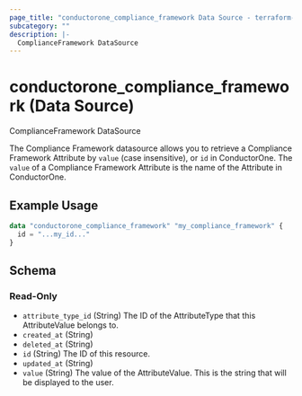 ```yaml
---
page_title: "conductorone_compliance_framework Data Source - terraform-provider-conductorone"
subcategory: ""
description: |-
  ComplianceFramework DataSource
---
```


# conductorone_compliance_framework (Data Source)

ComplianceFramework DataSource

The Compliance Framework datasource allows you to retrieve a Compliance Framework Attribute by `value` (case insensitive), or `id` in ConductorOne.
The `value` of a Compliance Framework Attribute is the name of the Attribute in ConductorOne.

## Example Usage

```terraform
data "conductorone_compliance_framework" "my_compliance_framework" {
  id = "...my_id..."
}
```

<!-- schema generated by tfplugindocs -->
## Schema

### Read-Only

- `attribute_type_id` (String) The ID of the AttributeType that this AttributeValue belongs to.
- `created_at` (String)
- `deleted_at` (String)
- `id` (String) The ID of this resource.
- `updated_at` (String)
- `value` (String) The value of the AttributeValue. This is the string that will be displayed to the user.